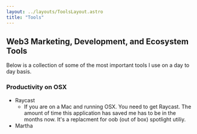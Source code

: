 ```yaml
---
layout: ../layouts/ToolsLayout.astro
title: "Tools"
---
```


## Web3 Marketing, Development, and Ecosystem Tools

Below is a collection of some of the most important tools I use on a day to day basis.

### Productivity on OSX

- Raycast
  - If you are on a Mac and running OSX. You need to get Raycast. The amount of time this application has saved me has to be in the months now. It's a replacment for oob (out of box) spotlight utiliy.
- Martha
